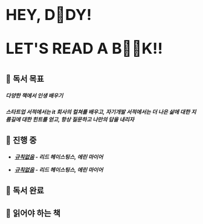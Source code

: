 <h1 style="border-bottom: none !important; margin-top: 100px; font-size: 40px;">
HEY, D🫥DY!

LET'S READ A B🫥🫥K!!

 </h1>

## 🤔 독서 목표

##### 다양한 책에서 인생 배우기

##### 스타트업 서적에서는 it 회사의 컬쳐를 배우고, 자기개발 서적에서는 더 나은 삶에 대한 지름길에 대한 힌트를 얻고, 항상 질문하고 나만의 답을 내리자

## 🫣 진행 중

<h5><ul>

<li>

[규칙없음](https://ridibooks.com/books/510001020) - 리드 헤이스팅스, 에린 마이어

</li>
<li>

[규칙없음](https://ridibooks.com/books/510001020) - 리드 헤이스팅스, 에린 마이어

</li>

</ul></h5>

## 🤫 독서 완료

## 🫥 읽어야 하는 책
